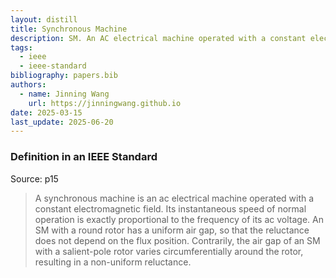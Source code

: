 ```yaml
---
layout: distill
title: Synchronous Machine
description: SM. An AC electrical machine operated with a constant electromagnetic field.
tags:
  - ieee
  - ieee-standard
bibliography: papers.bib
authors:
  - name: Jinning Wang
    url: https://jinningwang.github.io
date: 2025-03-15
last_update: 2025-06-20
---
```


### Definition in an IEEE Standard

Source: <d-cite key="ieee2025std2988"></d-cite> p15

> A synchronous machine is an ac electrical machine operated with a constant electromagnetic field. Its instantaneous speed of normal operation is exactly proportional to the frequency of its ac voltage.
> An SM with a round rotor has a uniform air gap, so that the reluctance does not depend on the flux position. Contrarily, the air gap of an SM with a salient-pole rotor varies circumferentially around the rotor, resulting in a non-uniform reluctance.
